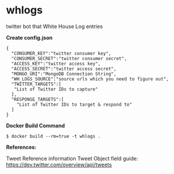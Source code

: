 whlogs
==========================================
twitter bot that White House Log entries


**Create config.json**

```
{
  "CONSUMER_KEY":"twitter consumer key",
  "CONSUMER_SECRET":"twitter consumer secret",
  "ACCESS_KEY":"twitter access key", 
  "ACCESS_SECRET":"twitter access secret",
  "MONGO_URI":"MongoDB Connection String",
  "WH_LOGS_SOURCE":"source urls which you need to figure out",
  "TWITTER_TARGETS":[
   "List of Twitter IDs to capture"
  ],
  "RESPONSE_TARGETS":[
    "List of Twitter IDs to target & respond to"
  ]
}
```

**Docker Build Command**

`$ docker build --rm=true -t whlogs .`


**References:**

Tweet Reference information Tweet Object field guide: https://dev.twitter.com/overview/api/tweets